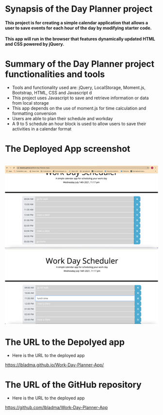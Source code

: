 # Synapsis of the Day Planner project
#### This project is for creating a simple calendar application that allows a user to save events for each hour of the day by modifying starter code. 
#### This app will run in the browser that features dynamically updated HTML and CSS powered by jQuery.

####
#


# Summary of the Day Planner project  functionalities and tools
* Tools and functionality used are: jQuery, LocalStorage, Moment.js, Bootstrap, HTML, CSS and Javascript d
* This project uses Javascript to save and retrieve information or data from local storage
* This app depends on the use of moment.js for time calculation and formatting  conversion 
* Users are able to plan their schedule and workday 
* A 9 to 5 schedule an hour block is used to allow users to save their activities in a calendar format
#
# The Deployed App screenshot
#

![A user clicks on slots on the color-coded calendar and edits the events.](day-planner1.png)
![A user clicks on slots on the color-coded calendar and edits the events.](day-planner2.png)
#
# The URL to the Depolyed app
* Here is the URL to the deployed app

https://lbladma.github.io/Work-Day-Planner-App/

# The URL of the GitHub repository
* Here is the URL to the deployed app

https://github.com/lbladma/Work-Day-Planner-App